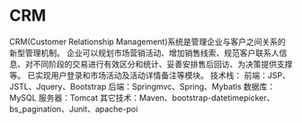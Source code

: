 # CRM
CRM(Customer Relationship Management)系统是管理企业与客户之间关系的新型管理机制。
企业可以规划市场营销活动、增加销售线索、规范客户联系人信息、对不同阶段的交易进行有效区分和统计、妥善安排售后回访、为决策提供支撑等。
已实现用户登录和市场活动及活动详情备注等模块。
技术栈：
  前端：JSP、JSTL、Jquery、Bootstrap
  后端：Springmvc、Spring、Mybatis
  数据库：MySQL
  服务器：Tomcat
  其它技术：Maven、bootstrap-datetimepicker、bs_pagination、Junit、apache-poi

